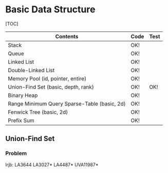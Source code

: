 # Basic Data Structure



[TOC]

| Contents                                 | Code | Test |
| ---------------------------------------- | ---- | ---- |
| Stack                                    | OK!  |      |
| Queue                                    | OK!  |      |
| Linked List                              | OK!  |      |
| Double-Linked List                       | OK!  |      |
| Memory Pool (id, pointer, entire)        | OK!  |      |
| Union-Find Set (basic, depth, rank)      | OK!  | OK!  |
| Binary Heap                              | OK!  |      |
| Range Minimum Query Sparse-Table (basic, 2d) | OK!  |      |
| Fenwick Tree (basic, 2d)                 | OK!  |      |
| Prefix Sum                               | OK!  |      |



## Union-Find Set 

### Problem

lrjb: LA3644 LA3027* LA4487* UVA11987* 
